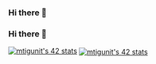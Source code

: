 ### Hi there 👋
### Hi there 👋

[![mtigunit's 42 stats](https://badge.mediaplus.ma/binary/mtigunit)](https://github.com/oakoudad/badge42)
<a 
  href="https://github.com/oakoudad/badge42"><img
  align="center"
  src="https://badge.mediaplus.ma/binary/mtigunit"
  alt="mtigunit's 42 stats" />
</a>

<!--
Here are some ideas to get you started:

- 🔭 I’m currently working on ...
- 🌱 I’m currently learning ...
- 👯 I’m looking to collaborate on ...
- 🤔 I’m looking for help with ...
- 💬 Ask me about ...
- 📫 How to reach me: ...
- 😄 Pronouns: ...
- ⚡ Fun fact: ...
-->
